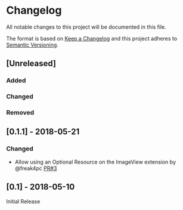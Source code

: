 # Changelog
All notable changes to this project will be documented in this file.

The format is based on [Keep a Changelog](http://keepachangelog.com/en/1.0.0/)
and this project adheres to [Semantic Versioning](http://semver.org/spec/v2.0.0.html).

## [Unreleased]

### Added

### Changed

### Removed

## [0.1.1] - 2018-05-21

### Changed

- Allow using an Optional Resource on the ImageView extension by @freak4pc [PR#3](https://github.com/RxSwiftCommunity/RxKingfisher/pull/3)

## [0.1] - 2018-05-10

Initial Release